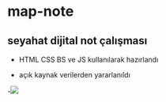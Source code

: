 # map-note 

## seyahat dijital not çalışması

- HTML CSS BS ve JS  kullanılarak hazırlandı

- açık kaynak verilerden yararlanıldı

-<img src="map.gif">